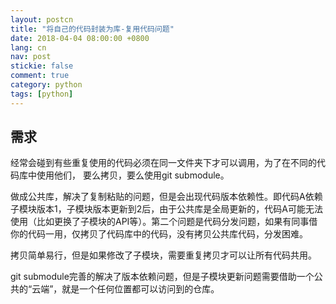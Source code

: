 ```yaml
---
layout: postcn
title: "将自己的代码封装为库-复用代码问题"
date: 2018-04-04 08:00:00 +0800
lang: cn
nav: post
stickie: false 
comment: true
category: python
tags: [python]
---
```


## 需求
经常会碰到有些重复使用的代码必须在同一文件夹下才可以调用，为了在不同的代码库中使用他们， 要么拷贝，要么使用git submodule。

做成公共库，解决了复制粘贴的问题，但是会出现代码版本依赖性。即代码A依赖子模块版本1，子模块版本更新到2后，由于公共库是全局更新的，代码A可能无法使用（比如更换了子模块的API等）。第二个问题是代码分发问题，如果有同事借你的代码一用，仅拷贝了代码库中的代码，没有拷贝公共库代码，分发困难。

拷贝简单易行，但是如果修改了子模块，需要重复拷贝才可以让所有代码共用。

git submodule完善的解决了版本依赖问题，但是子模块更新问题需要借助一个公共的“云端”，就是一个任何位置都可以访问到的仓库。